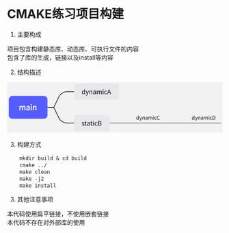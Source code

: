 # CMAKE练习项目构建

1. 主要构成

项目包含构建静态库、动态库、可执行文件的内容  
包含了库的生成，链接以及install等内容

2. 结构描述

![简单结构](./pictures/cmake-%E5%AF%BC%E5%87%BA.jpg)

3. 构建方式
```shell
    mkdir build & cd build
    cmake ../
    make clean
    make -j2
    make install
```
3. 其他注意事项

本代码使用扁平链接，不使用嵌套链接  
本代码不存在对外部库的使用